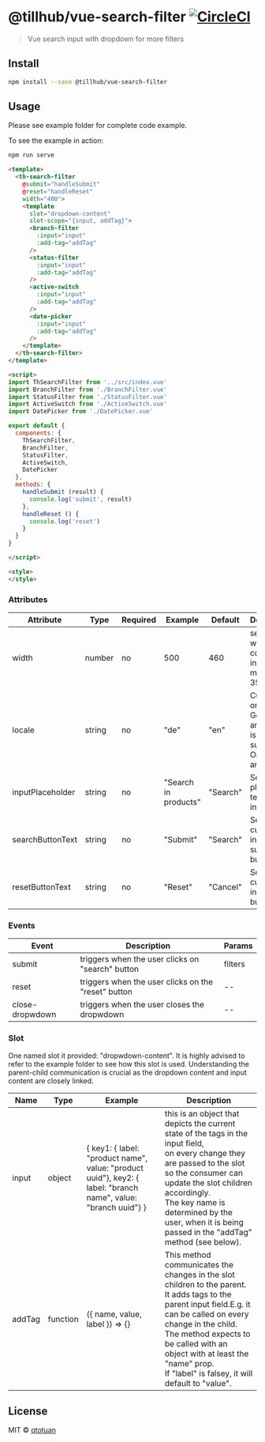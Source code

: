 # @tillhub/vue-search-filter [![CircleCI](https://circleci.com/gh/tillhub/vue-search-filter/tree/master.svg?style=svg)](https://circleci.com/gh/tillhub/vue-search-filter/tree/master)
> Vue search input with dropdown for more filters


## Install

```bash
npm install --save @tillhub/vue-search-filter
```

## Usage

Please see example folder for complete code example.

To see the example in action:

```bash
npm run serve
```

```html
<template>
  <th-search-filter
    @submit="handleSubmit"
    @reset="handleReset"
    width="400">
    <template
      slot="dropdown-content"
      slot-scope="{input, addTag}">
      <branch-filter
        :input="input"
        :add-tag="addTag"
      />
      <status-filter
        :input="input"
        :add-tag="addTag"
      />
      <active-switch
        :input="input"
        :add-tag="addTag"
      />
      <date-picker
        :input="input"
        :add-tag="addTag"
      />
    </template>
  </th-search-filter>
</template>

<script>
import ThSearchFilter from '../src/index.vue'
import BranchFilter from './BranchFilter.vue'
import StatusFilter from './StatusFilter.vue'
import ActiveSwitch from './ActiveSwitch.vue'
import DatePicker from './DatePicker.vue'

export default {
  components: {
    ThSearchFilter,
    BranchFilter,
    StatusFilter,
    ActiveSwitch,
    DatePicker
  },
  methods: {
    handleSubmit (result) {
      console.log('submit', result)
    },
    handleReset () {
      console.log('reset')
    }
  }
}

</script>

<style>
</style>

```

### Attributes

| Attribute        | Type   | Required | Example              | Default  | Description                                                         |
|------------------|--------|----------|----------------------|----------|---------------------------------------------------------------------|
| width            | number | no       | 500                  | 460      | sets fixed width of component in pixels, minimum is 350             |
| locale           | string | no       | "de"                 | "en"     | Currently only German and English is supported. Only 'de' and 'en ' |
| inputPlaceholder | string | no       | "Search in products" | "Search" | Sets the placeholder text in the input field                        |
| searchButtonText | string | no       | "Submit"             | "Search" | Sets a custom text in the blue submitting button                    |
| resetButtonText  | string | no       | "Reset"              | "Cancel" | Sets a custom text in the reset button                              |


### Events

| Event           | Description                                         | Params  |
|-----------------|-----------------------------------------------------|---------|
| submit          | triggers when the user clicks on "search" button    | filters |
| reset           | triggers when the user clicks on the "reset" button | --      |
| close-dropwdown | triggers when the user closes the dropwdown         | --      |


### Slot

One named slot it provided: "dropwdown-content". It is highly advised to refer to the example folder to see how this slot is used. Understanding the parent-child communication is crucial as the dropdown content and input content are closely linked.

| Name   | Type     | Example                                                                                                        | Description                                                                                                                                                                                                                                                                                                  |
|--------|----------|----------------------------------------------------------------------------------------------------------------|--------------------------------------------------------------------------------------------------------------------------------------------------------------------------------------------------------------------------------------------------------------------------------------------------------------|
| input  | object   | { key1: { label: "product name", value: "product uuid"}, key2: { label: "branch name", value: "branch uuid"} } | this is an object that depicts the current state of the tags in the input field,<br> on every change they are passed to the slot so the consumer can update the slot children accordingly.<br> The key name is determined by the user, when it is being passed in the "addTag" method (see below).           |
| addTag | function | ({ name, value, label }) => {}                                                                                 | This method communicates the changes in the slot children to the parent.<br>It adds tags to the parent input field.E.g. it can be called on every change in the child.<br>The method expects to be called with an object with at least the "name" prop.<br>If "label" is falsey, it will default to "value". |


## License

MIT © [qtotuan](https://github.com/qtotuan)
